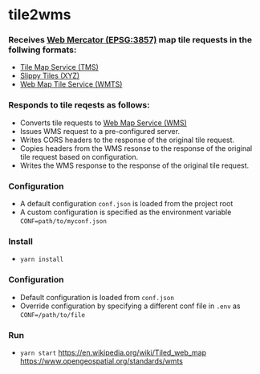 # tile2wms
### Receives [Web Mercator (EPSG:3857)](https://epsg.io/3857) map tile requests in the follwing formats:
  * [Tile Map Service (TMS)](https://wiki.osgeo.org/wiki/Tile_Map_Service_Specification)
  * [Slippy Tiles (XYZ)](https://en.wikipedia.org/wiki/Tiled_web_map) 
  * [Web Map Tile Service (WMTS)](https://www.opengeospatial.org/standards/wmts) 

### Responds to tile reqests as follows:
  * Converts tile requests to [Web Map Service (WMS)](https://www.opengeospatial.org/standards/wms) 
  * Issues WMS request to a pre-configured server.  
  * Writes CORS headers to the response of the original tile request.
  * Copies headers from the WMS resonse to the response of the original tile request based on configuration.
  * Writes the WMS response to the response of the original tile request.

### Configuration
  * A default configuration `conf.json` is loaded from the project root
  * A custom configuration is specified as the environment variable `CONF=path/to/myconf.json`

### Install
* `yarn install`

### Configuration
* Default configuration is loaded from `conf.json`
* Override configuration by specifying a different conf file in `.env` as `CONF=/path/to/file`

### Run 
* `yarn start`
https://en.wikipedia.org/wiki/Tiled_web_map
https://www.opengeospatial.org/standards/wmts
